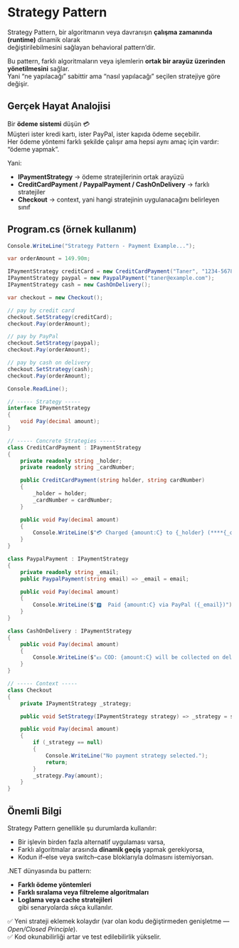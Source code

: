 ﻿# Strategy Pattern

Strategy Pattern, bir algoritmanın veya davranışın **çalışma zamanında (runtime)** dinamik olarak  
değiştirilebilmesini sağlayan behavioral pattern’dir.  

Bu pattern, farklı algoritmaların veya işlemlerin **ortak bir arayüz üzerinden yönetilmesini** sağlar.  
Yani “ne yapılacağı” sabittir ama “nasıl yapılacağı” seçilen stratejiye göre değişir.

## Gerçek Hayat Analojisi

Bir **ödeme sistemi** düşün 💳  
Müşteri ister kredi kartı, ister PayPal, ister kapıda ödeme seçebilir.  
Her ödeme yöntemi farklı şekilde çalışır ama hepsi aynı amaç için vardır: “ödeme yapmak”.  

Yani:
- **IPaymentStrategy** → ödeme stratejilerinin ortak arayüzü  
- **CreditCardPayment / PaypalPayment / CashOnDelivery** → farklı stratejiler  
- **Checkout** → context, yani hangi stratejinin uygulanacağını belirleyen sınıf  

## Program.cs (örnek kullanım)

```csharp
Console.WriteLine("Strategy Pattern - Payment Example...");

var orderAmount = 149.90m;

IPaymentStrategy creditCard = new CreditCardPayment("Taner", "1234-5678-9012-3456");
IPaymentStrategy paypal = new PaypalPayment("taner@example.com");
IPaymentStrategy cash = new CashOnDelivery();

var checkout = new Checkout();

// pay by credit card
checkout.SetStrategy(creditCard);
checkout.Pay(orderAmount);

// pay by PayPal
checkout.SetStrategy(paypal);
checkout.Pay(orderAmount);

// pay by cash on delivery
checkout.SetStrategy(cash);
checkout.Pay(orderAmount);

Console.ReadLine();

// ----- Strategy -----
interface IPaymentStrategy
{
    void Pay(decimal amount);
}

// ----- Concrete Strategies -----
class CreditCardPayment : IPaymentStrategy
{
    private readonly string _holder;
    private readonly string _cardNumber;

    public CreditCardPayment(string holder, string cardNumber)
    {
        _holder = holder;
        _cardNumber = cardNumber;
    }

    public void Pay(decimal amount)
    {
        Console.WriteLine($"💳 Charged {amount:C} to {_holder} (****{_cardNumber[^4..]})");
    }
}

class PaypalPayment : IPaymentStrategy
{
    private readonly string _email;
    public PaypalPayment(string email) => _email = email;

    public void Pay(decimal amount)
    {
        Console.WriteLine($"🅿️  Paid {amount:C} via PayPal ({_email})");
    }
}

class CashOnDelivery : IPaymentStrategy
{
    public void Pay(decimal amount)
    {
        Console.WriteLine($"💵 COD: {amount:C} will be collected on delivery");
    }
}

// ----- Context -----
class Checkout
{
    private IPaymentStrategy _strategy;

    public void SetStrategy(IPaymentStrategy strategy) => _strategy = strategy;

    public void Pay(decimal amount)
    {
        if (_strategy == null)
        {
            Console.WriteLine("No payment strategy selected.");
            return;
        }
        _strategy.Pay(amount);
    }
}
```

## Önemli Bilgi

Strategy Pattern genellikle şu durumlarda kullanılır:
- Bir işlevin birden fazla alternatif uygulaması varsa,  
- Farklı algoritmalar arasında **dinamik geçiş** yapmak gerekiyorsa,  
- Kodun if–else veya switch–case bloklarıyla dolmasını istemiyorsan.  

.NET dünyasında bu pattern:
- **Farklı ödeme yöntemleri**  
- **Farklı sıralama veya filtreleme algoritmaları**  
- **Loglama veya cache stratejileri**  
gibi senaryolarda sıkça kullanılır.  

✅ Yeni strateji eklemek kolaydır (var olan kodu değiştirmeden genişletme — *Open/Closed Principle*).  
✅ Kod okunabilirliği artar ve test edilebilirlik yükselir.  
